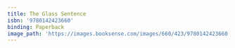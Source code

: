```yaml
---
title: The Glass Sentence
isbn: '9780142423660'
binding: Paperback
image_path: 'https://images.booksense.com/images/660/423/9780142423660.jpg'
---
```



